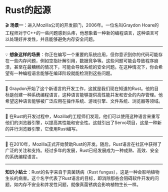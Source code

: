 # Rust的起源


🎬 **场景一**：进入Mozilla公司的开发部门，2006年。一位名叫Graydon Hoare的工程师对于C++的一些问题感到头疼，他想象着一种新的编程语言，这种语言可以处理好并发性，并且能够避免内存安全问题。

---

💡 **想象这样的场景**：你正在编写一个重要的系统应用，但你意识到你的代码可能存在一些内存问题，例如空指针解引用，数据竞争等。这些问题可能会导致程序崩溃，甚至在最糟糕的情况下，可能会导致系统的安全问题。在这种情况下，你会希望有一种编程语言能够在编译阶段就能检测到这些问题。

---

🚀 Graydon开始了这个新语言的开发工作，这就是我们现在知道的Rust。他的目标是创建一种系统编程语言，这种语言能够提供高性能并发和安全的内存管理。他希望这种语言能够被广泛应用在操作系统、游戏引擎、文件系统、浏览器等领域。

---

🔬 在Rust的开发过程中，Mozilla的工程师们发现，他们可以使用这种语言来重写他们的浏览器引擎，以提高其性能和安全性。这就引出了Servo项目，这是一种新的并行浏览器引擎，它使用Rust编写。

---

🌟 在2010年，Mozilla正式开始赞助Rust的开发。随后，Rust语言在社区中获得了广泛的关注和支持。经过多年的发展，Rust已经发展成为一种成熟、高效、安全的系统编程语言。

---

**知识小贴士**：Rust的名字来自于真菌锈病（Rust fungus），这是一种会影响植物生长的病害。这个名字代表了Rust语言的目标，即消除那些会阻碍软件开发的问题，如内存不安全和并发性问题，就像真菌锈病会影响植物生长一样。
